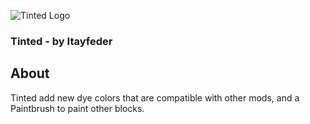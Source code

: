 ![Tinted Logo](https://i.imgur.com/F0J1yH9.png)

### Tinted - by Itayfeder

## About

Tinted add new dye colors that are compatible with other mods, and a Paintbrush to paint other blocks.
